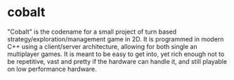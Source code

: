 cobalt
======

"Cobalt" is the codename for a small project of turn based strategy/exploration/management game in 2D. It is programmed in modern C++ using a client/server architecture, allowing for both single an multiplayer games. It is meant to be easy to get into, yet rich enough not to be repetitive, vast and pretty if the hardware can handle it, and still playable on low performance hardware.
